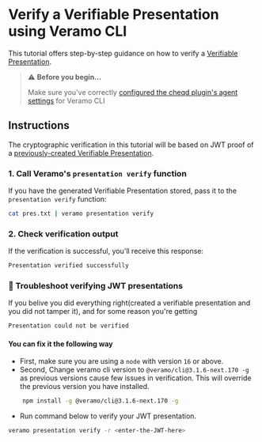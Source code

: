 # Verify a Verifiable Presentation using Veramo CLI

This tutorial offers step-by-step guidance on how to verify a [Verifiable Presentation](https://w3c-ccg.github.io/vp-request-spec/).

> ⚠️ **Before you begin...**
>
> Make sure you've correctly [configured the cheqd plugin's agent settings](../setup-cli.md) for Veramo CLI

## Instructions

The cryptographic verification in this tutorial will be based on JWT proof of a [previously-created Verifiable Presentation](README.md).

### 1. Call Veramo's `presentation verify` function

If you have the generated Verifiable Presentation stored, pass it to the `presentation verify` function:

```bash
cat pres.txt | veramo presentation verify
```

### 2. Check verification output

If the verification is successful, you'll receive this response:

```bash
Presentation verified successfully
```

### 🤨 Troubleshoot verifying JWT presentations

If you belive you did everything right(created a verifiable presentation and you did not tamper it), and for some reason you're getting

```bash
Presentation could not be verified
```

#### You can fix it the following way

- First, make sure you are using a `node` with version `16` or above.
- Second, Change veramo cli version to `@veramo/cli@3.1.6-next.170 -g` as previous versions cause few issues in verification. This will override the previous version you have installed.

```bash
    npm install -g @veramo/cli@3.1.6-next.170 -g
```

- Run command below to verify your JWT presentation.

```bash
veramo presentation verify -r <enter-the-JWT-here>
```
